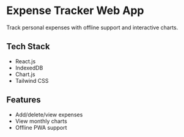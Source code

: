 # Expense Tracker Web App

Track personal expenses with offline support and interactive charts.

## Tech Stack
- React.js
- IndexedDB
- Chart.js
- Tailwind CSS

## Features
- Add/delete/view expenses
- View monthly charts
- Offline PWA support
